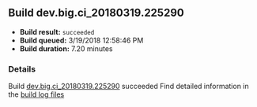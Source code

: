 ## Build dev.big.ci_20180319.225290
- **Build result:** `succeeded`
- **Build queued:** 3/19/2018 12:58:46 PM
- **Build duration:** 7.20 minutes
### Details
Build [dev.big.ci_20180319.225290](https://winappstudio.visualstudio.com/web/build.aspx?pcguid=a4ef43be-68ce-4195-a619-079b4d9834c2&builduri=vstfs%3a%2f%2f%2fBuild%2fBuild%2f25290) succeeded
Find detailed information in the [build log files](https://uwpctdiags.blob.core.windows.net/buildlogs/dev.big.ci_20180319.225290_logs.zip)
